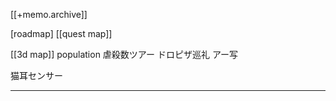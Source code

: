 [[+memo.archive]]



[roadmap]
[[quest map]]

[[3d map]]
population
虐殺数ツアー
ドロピザ巡礼
アー写

猫耳センサー







---





